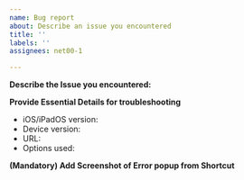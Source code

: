```yaml
---
name: Bug report
about: Describe an issue you encountered
title: ''
labels: ''
assignees: net00-1

---
```


**Describe the Issue you encountered:**


**Provide Essential Details for troubleshooting**
- iOS/iPadOS version:
- Device version:
- URL:
- Options used:

**(Mandatory) Add Screenshot of Error popup from Shortcut**
